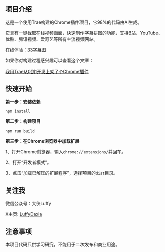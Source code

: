 ## 项目介绍

这是一个使用Trae构建的Chrome插件项目，它98%的代码由AI生成。

它具有一键截取在线视频画面，快速制作字幕拼图的功能，支持B站、YouTube、优酷、腾讯视频、爱奇艺等所有主流视频网站。

在线体验：[33字幕图](https://zmt.agilestudio.cn/extensions)

如果你对构建过程感兴趣可以查看这个文章：

[我用Trae从0到1开发上架了个Chrome插件](https://mp.weixin.qq.com/s/Nznmnj_wqqT7LhMn3wTAiw)


## 快速开始

**第一步：安装依赖**

```
npm install
```

**第二步：构建项目**

```
npm run build
```

**第三步：在Chrome浏览器中加载扩展**

1、打开Chrome浏览器，输入`chrome://extensions/`并回车。

2、打开“开发者模式”。

3、点击“加载已解压的扩展程序”，选择项目的`dist`目录。

## 关注我

微信公众号：大侠Luffy

X主页: [LuffyDaxia](https://x.com/LuffyDaxia)

## 注意事项

本项目代码只供学习研究，不能用于二次发布和商业用途。